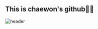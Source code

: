 ## This is chaewon's github👋🏻
![header](https://capsule-render.vercel.app/api?type=waving&color=A9D0F5&height=300&section=header&text=Welcome!&fontSize=90&fontColor=424242)

<!--
**Minchaewon/Minchaewon** is a ✨ _special_ ✨ repository because its `README.md` (this file) appears on your GitHub profile.

Here are some ideas to get you started:

- 🔭 I’m currently working on ...
- 🌱 I’m currently learning ...
- 👯 I’m looking to collaborate on ...
- 🤔 I’m looking for help with ...
- 💬 Ask me about ...
- 📫 How to reach me: ...
- 😄 Pronouns: ...
- ⚡ Fun fact: ...
-->
